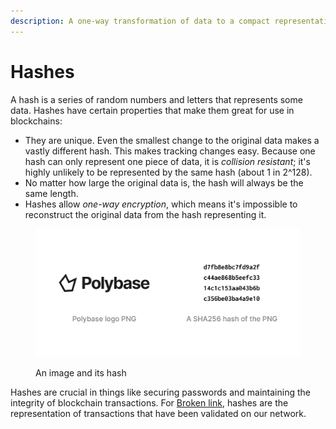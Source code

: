 ```yaml
---
description: A one-way transformation of data to a compact representation.
---
```


# Hashes

A hash is a series of random numbers and letters that represents some data. Hashes have certain properties that make them great for use in blockchains:

* They are unique. Even the smallest change to the original data makes a vastly different hash. This makes tracking changes easy. Because one hash can only represent one piece of data, it is _collision resistant_; it's highly unlikely to be represented by the same hash (about 1 in 2^128).
* No matter how large the original data is, the hash will always be the same length.
* Hashes allow _one-way encryption_, which means it's impossible to reconstruct the original data from the hash representing it.

<figure><img src="../.gitbook/assets/Frame 2.png" alt=""><figcaption><p>An image and its hash</p></figcaption></figure>

Hashes are crucial in things like securing passwords and maintaining the integrity of blockchain transactions. For [Broken link](broken-reference "mention"), hashes are the representation of transactions that have been validated on our network.
